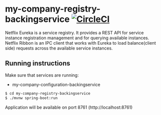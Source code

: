 # my-company-registry-backingservice [![CircleCI](https://circleci.com/gh/ivans-innovation-lab/my-company-registry-backingservice.svg?style=svg)](https://circleci.com/gh/ivans-innovation-lab/my-company-registry-backingservice)
Netflix Eureka is a service registry. It provides a REST API for service instance registration management and for querying available instances. Netflix Ribbon is an IPC client that works with Eureka to load balance(client side) requests across the available service instances.

## Running instructions

Make sure that services are running:

 - my-company-configuration-backingservice 


```bash
$ cd my-company-registry-backingservice
$ ./mvnw spring-boot:run
```

Application will be available on port 8761 (http://localhost:8761)
